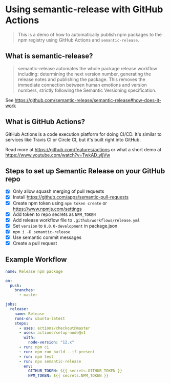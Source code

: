 # Using semantic-release with GitHub Actions

> This is a demo of how to automatically publish npm packages to the npm registry using GitHub Actions and `semantic-release`.

## What is semantic-release?

> semantic-release automates the whole package release workflow including: determining the next version number, generating the release notes and publishing the package. This removes the immediate connection between human emotions and version numbers, strictly following the Semantic Versioning specification.

See https://github.com/semantic-release/semantic-release#how-does-it-work

## What is GitHub Actions?

GitHub Actions is a code execution platform for doing CI/CD. It's similar to services like Travis CI or Circle CI, but it's built right into GitHub. 

Read more at https://github.com/features/actions or what a short demo at https://www.youtube.com/watch?v=TwkAD_yljVw

## Steps to set up Semantic Release on your GitHub repo

- [x] Only allow squash merging of pull requests
- [x] Install https://github.com/apps/semantic-pull-requests
- [x] Create npm token using `npm token create` or https://www.npmjs.com/settings
- [x] Add token to repo secrets as `NPM_TOKEN`
- [x] Add release workflow file to `.github/workflows/release.yml`
- [x] Set `version` to `0.0.0-development` in package.json
- [x] `npm i -D semantic-release`
- [x] Use semantic commit messages
- [x] Create a pull request

## Example Workflow

```yml
name: Release npm package

on:
  push:
    branches:
      - master

jobs:
  release:
    name: Release
    runs-on: ubuntu-latest
    steps:
      - uses: actions/checkout@master
      - uses: actions/setup-node@v1
        with:
          node-version: "12.x"
      - run: npm ci
      - run: npm run build --if-present
      - run: npm test
      - run: npx semantic-release
        env:
          GITHUB_TOKEN: ${{ secrets.GITHUB_TOKEN }}
          NPM_TOKEN: ${{ secrets.NPM_TOKEN }}
```